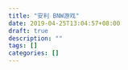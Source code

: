 ```yaml
---
title: "安利 BNW游戏"
date: 2019-04-25T13:04:57+08:00
draft: true
description: ""
tags: []
categories: []
---
```


<!--more-->
